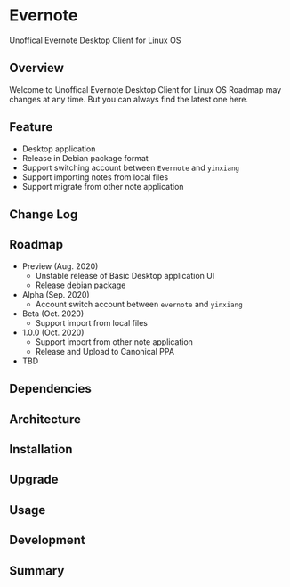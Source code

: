 # Evernote
Unoffical Evernote Desktop Client for Linux OS

## Overview
Welcome to Unoffical Evernote Desktop Client for Linux OS
Roadmap may changes at any time. But you can always find the latest one here.


## Feature
* Desktop application
* Release in Debian package format
* Support switching account between `Evernote` and `yinxiang`
* Support importing notes from local files
* Support migrate from other note application

## Change Log


## Roadmap
* Preview  (Aug. 2020)
    * Unstable release of Basic Desktop application UI
    * Release debian package
* Alpha (Sep. 2020)
    * Account switch account between `evernote` and `yinxiang`
* Beta (Oct. 2020)
    * Support import from local files
* 1.0.0 (Oct. 2020)
    * Support import from other note application
    * Release and Upload to Canonical PPA
* TBD


## Dependencies


## Architecture


## Installation


## Upgrade


## Usage


## Development


## Summary
